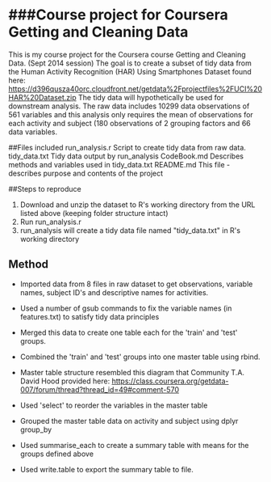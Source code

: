 ###Course project for Coursera Getting and Cleaning Data
============
This is my course project for the Coursera course Getting and Cleaning Data. (Sept 2014 session)
The goal is to create a subset of tidy data from the Human Activity Recognition (HAR) Using Smartphones Dataset found here: https://d396qusza40orc.cloudfront.net/getdata%2Fprojectfiles%2FUCI%20HAR%20Dataset.zip 
The tidy data will hypothetically be used for downstream analysis. The raw data includes 10299 data observations of 561 variables and this analysis only requires the mean of observations for each activity and subject (180 observations of 2 grouping factors and 66 data variables.

##Files included
run_analysis.r	Script to create tidy data from raw data.
tidy_data.txt	Tidy data output by run_analysis
CodeBook.md		Describes methods and variables used in tidy_data.txt
README.md		This file - describes purpose and contents of the project

##Steps to reproduce 
1. Download and unzip the dataset to R's working directory from the URL listed above (keeping folder structure intact)
2. Run run_analysis.r
3. run_analysis will create a tidy data file named "tidy_data.txt" in R's working directory
 
## Method
- Imported data from 8 files in raw dataset to get observations, variable names, subject ID's and descriptive names for activities.
- Used a number of gsub commands to fix the variable names (in features.txt) to satisfy tidy data principles
- Merged this data to create one table each for the 'train' and 'test' groups. 
- Combined the 'train' and 'test' groups into one master table using rbind.
- Master table structure resembled this diagram that Community T.A. David Hood provided here: https://class.coursera.org/getdata-007/forum/thread?thread_id=49#comment-570

- Used 'select' to reorder the variables in the master table
- Grouped the master table data on activity and subject using dplyr group_by
- Used summarise_each to create a summary table with means for the groups defined above
- Used write.table to export the summary table to file.
